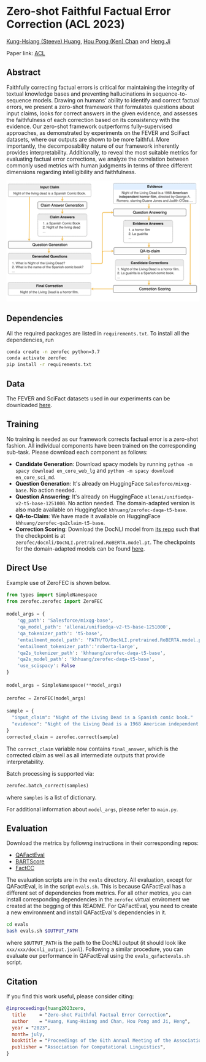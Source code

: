 # Zero-shot Faithful Factual Error Correction (ACL 2023)


[Kung-Hsiang (Steeve) Huang](https://khuangaf.github.io/), [Hou Pong (Ken) Chan](https://www.fst.um.edu.mo/personal/hpchan/) and [Heng Ji](https://blender.cs.illinois.edu/hengji.html)

Paper link: [ACL](https://aclanthology.org/2023.acl-long.311/) 
## Abstract
Faithfully correcting factual errors is critical for maintaining the integrity of textual knowledge bases and preventing hallucinations in sequence-to-sequence models. Drawing on humans' ability to identify and correct factual errors, we present a zero-shot framework that formulates questions about input claims, looks for correct answers in the given evidence, and assesses the faithfulness of each correction based on its consistency with the evidence. Our zero-shot framework outperforms fully-supervised approaches, as demonstrated by experiments on the FEVER and SciFact datasets, where our outputs are shown to be more faithful. More importantly, the decomposability nature of our framework inherently provides interpretability. Additionally, to reveal the most suitable metrics for evaluating factual error corrections, we analyze the correlation between commonly used metrics with human judgments in terms of three different dimensions regarding intelligibility and faithfulness.

<img src="./framework_overview.png"  class="center">

## Dependencies 

All the required packages are listed in `requirements.txt`. To install all the dependencies, run

```bash
conda create -n zerofec python=3.7
conda activate zerofec
pip install -r requirements.txt
```


## Data

The FEVER and SciFact datasets used in our experiments can be downloaded [here](https://drive.google.com/drive/folders/1PXZ-00vPrHAGc549ZOGC6W7s3bJH1lvo?usp=share_link). 

## Training
No training is needed as our framework corrects factual error is a zero-shot fashion. All individual components have been trained on the corresponding sub-task. Please download each component as follows:

* __Candidate Generation__: Download spacy models by running `python -m spacy download en_core_web_lg` and `python -m spacy download en_core_sci_md`.
* __Question Generation__: It's already on HuggingFace `Salesforce/mixqg-base`. No action needed.
* __Question Answering__: It's already on HuggingFace `allenai/unifiedqa-v2-t5-base-1251000`. No action needed. The domain-adapted version is also made available on Huggingface `khhuang/zerofec-daqa-t5-base`.
* __QA-to-Claim__: We have made it available on HuggingFace `khhuang/zerofec-qa2claim-t5-base`.
* __Correction Scoring__: Download the DocNLI model from [its repo](https://github.com/salesforce/DocNLI) such that the checkpoint is at `zerofec/docnli/DocNLI.pretrained.RoBERTA.model.pt`. The checkpoints for the domain-adapted models can be found [here](https://drive.google.com/drive/u/3/folders/1ksaAw1n8BIuxReFLc8CdSLHO6H34Srpy).



## Direct Use

Example use of ZeroFEC is shown below. 

```python
from types import SimpleNamespace
from zerofec.zerofec import ZeroFEC

model_args = {
    'qg_path': 'Salesforce/mixqg-base',
    'qa_model_path': 'allenai/unifiedqa-v2-t5-base-1251000',
    'qa_tokenizer_path': 't5-base',
    'entailment_model_path': 'PATH/TO/DocNLI.pretrained.RoBERTA.model.pt',
    'entailment_tokenizer_path':'roberta-large',
    'qa2s_tokenizer_path': 'khhuang/zerofec-daqa-t5-base',
    'qa2s_model_path': 'khhuang/zerofec-daqa-t5-base',
    'use_scispacy': False
}

model_args = SimpleNamespace(**model_args)

zerofec = ZeroFEC(model_args)

sample = {
  "input_claim": "Night of the Living Dead is a Spanish comic book."
  "evidence": "Night of the Living Dead is a 1968 American independent horror film , directed by George A. Romero ..."
}
corrected_claim = zerofec.correct(sample)
```
The `correct_claim` variable now contains `final_answer`, which is the corrected claim as well as all intermediate outputs that provide interpretability. 

Batch processing is supported via: 

```python
zerofec.batch_correct(samples)
```
where `samples` is a list of dictionary.

For additional information about `model_args`, please refer to `main.py`.


## Evaluation

Download the metrics by followng instructions in their corresponding repos:

* [QAFactEval](https://github.com/salesforce/QAFactEval)
* [BARTScore](https://github.com/neulab/BARTScore)
* [FactCC](https://github.com/salesforce/factCC)

The evaluation scripts are in the `evals` directory. All evaluation, except for QAFactEval, is in the script `evals.sh`. This is because QAFactEval has a different set of dependencies from metrics. For all other metrics, you can install corresponding dependencies in the `zerofec` virtual enviroment we created at the begging of this README. For QAFactEval, you need to create a new environment and install QAFactEval's dependencies in it.

```bash
cd evals
bash evals.sh $OUTPUT_PATH
```

where `$OUTPUT_PATH` is the path to the DocNLI output (it should look like `xxx/xxx/docnli_output.jsonl`). Following a similar procedure, you can evaluate our performance in QAFactEval using the `evals_qafactevals.sh` script.


## Citation

If you find this work useful, please consider citing:

```bibtex
@inproceedings{huang2023zero,
  title     = "Zero-shot Faithful Factual Error Correction",
  author    = "Huang, Kung-Hsiang and Chan, Hou Pong and Ji, Heng",
  year = "2023",
  month= july,
  booktitle = "Proceedings of the 61th Annual Meeting of the Association for Computational Linguistics",
  publisher = "Association for Computational Linguistics",
}
```
